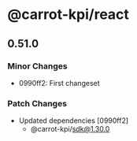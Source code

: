 # @carrot-kpi/react

## 0.51.0

### Minor Changes

-   0990ff2: First changeset

### Patch Changes

-   Updated dependencies [0990ff2]
    -   @carrot-kpi/sdk@1.30.0
